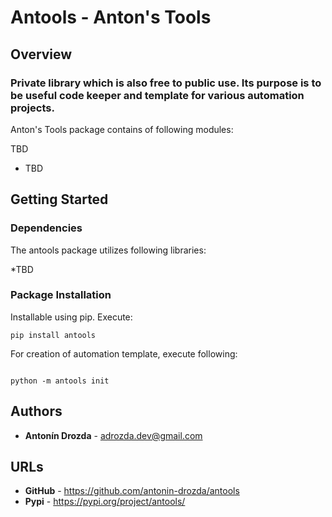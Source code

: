 # Antools - Anton's Tools

## Overview
### Private library which is also free to public use. Its purpose is to be useful code keeper and template for various automation projects.

Anton's Tools package contains of following modules:

TBD
* TBD

## Getting Started
### Dependencies
The antools package utilizes following libraries:

*TBD

### Package Installation
Installable using pip. Execute:
```
pip install antools
```

For creation of automation template, execute following:
```

python -m antools init
```


## Authors
* **Antonín Drozda** - adrozda.dev@gmail.com

## URLs
* **GitHub** - https://github.com/antonin-drozda/antools
* **Pypi** - https://pypi.org/project/antools/
